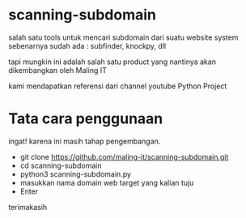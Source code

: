 # scanning-subdomain

salah satu tools untuk mencari subdomain dari suatu website system
sebenarnya sudah ada : subfinder, knockpy, dll

tapi mungkin ini adalah salah satu product yang nantinya akan dikembangkan oleh Maling IT

kami mendapatkan referensi dari channel youtube Python Project

# Tata cara penggunaan

ingat! karena ini masih tahap pengembangan.

- git clone https://github.com/maling-it/scanning-subdomain.git
- cd scanning-subdomain
- python3 scanning-subdomain.py
- masukkan nama domain web target yang kalian tuju
- Enter


terimakasih
